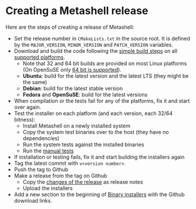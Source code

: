 # Creating a Metashell release

Here are the steps of creating a release of Metashell:

* Set the release number in `CMakeLists.txt` in the source root. It is defined
  by the `MAJOR_VERSION`, `MINOR_VERSION` and `PATCH_VERSION` variables.
* Download and build the code following the
  [simple build steps](getting_metashell/build/index.html) on all
  [supported platforms](getting_metashell/platforms/index.html).
    * Note that 32 and 64 bit builds are provided on most Linux platforms
      (On OpenSuSE only
      [64 bit is supported](https://forums.opensuse.org/showthread.php/510584-Missing-32-bit-version-of-new-openSUSE-42-1-)).
    * **Ubuntu**: build for the latest version and the latest LTS (they might be
      the same)
    * **Debian**: build for the latest stable version
    * **Fedora** and **OpenSuSE**: build for the latest versions
* When compilation or the tests fail for any of the platforms, fix it and start
  over again.
* Test the installer on each platform (and each version, each 32/64 bitness):
    * Install Metashell on a newly installed system
    * Copy the system test binaries over to the host (they have no dependencies)
    * Run the system tests against the installed binaries
    * Run the [manual tests](develop/testing/index.html)
* If installation or testing fails, fix it and start building the installers
  again
* Tag the latest commit with `v<version number>`.
* Push the tag to Github
* Make a release from the tag on Github
    * Copy the [changes of the release](about/changelog/index.html) as release
      notes
    * Upload the installers
* Add a new section to the beginning of
  [Binary installers](getting_metashell/installers/index.html) with the Github
  download links.

<p>&nbsp;</p>


